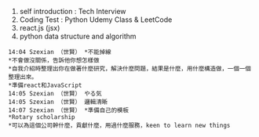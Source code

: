 1. self introduction : Tech Interview
2. Coding Test : Python Udemy Class & LeetCode
3. react.js (jsx)
5. python data structure and algorithm

~~~
14:04 Szexian （世賢） *不能掉線
*不會做沒關係，告訴他你想怎樣做
*自我介紹時整理出你在做著什麼研究，解決什麼問題，結果是什麼，用什麼構造做，一個一個整理出來。
*準備react和JavaScript
14:05 Szexian （世賢） やる気
14:05 Szexian （世賢） 邏輯清晰
14:07 Szexian （世賢） *準備自己的模板
*Rotary scholarship
*可以為這個公司幹什麼，貢獻什麼，用過什麼服務，keen to learn new things
~~~